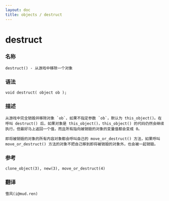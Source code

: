 ```yaml
---
layout: doc
title: objects / destruct
---
```

# destruct

### 名称

    destruct() - 从游戏中移除一个对象

### 语法

    void destruct( object ob );

### 描述

    从游戏中完全销毁并移除对象 `ob`，如果不指定参数 `ob`，默认为 this_object()。在呼叫 destruct() 后，如果对象是 this_object()，this_object() 的代码仍然会继续执行，但最好马上返回一个值，而且所有指向被销毁的对象的变量值都会变成 0。

    即将被销毁的对象的所有内容对象都会呼叫自己的 move_or_destruct() 方法，如果呼叫 move_or_destruct() 方法的对象不把自己移到即将被销毁的对象外，也会被一起销毁。

### 参考

    clone_object(3), new(3), move_or_destruct(4)

### 翻译

    雪风(i@mud.ren)
